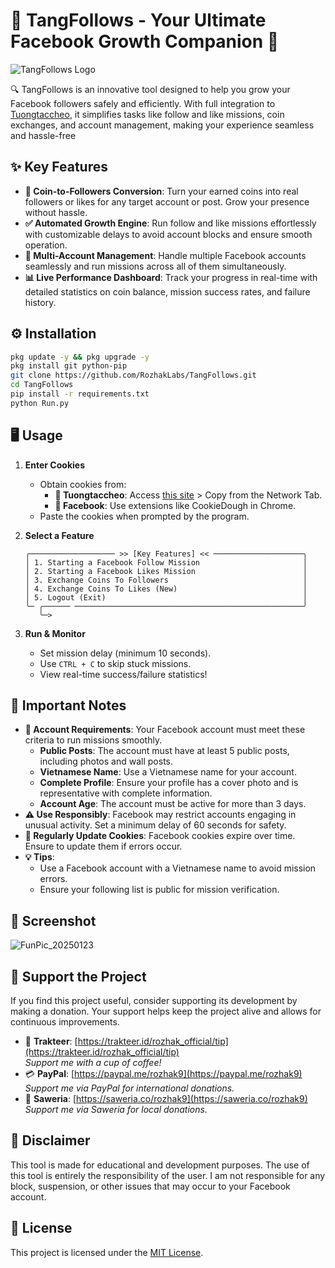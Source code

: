 # 🌟 TangFollows - Your Ultimate Facebook Growth Companion 🚀

![TangFollows Logo](https://github.com/user-attachments/assets/3e207b68-d010-465e-81cb-79fac757ddb2)

🔍 TangFollows is an innovative tool designed to help you grow your Facebook followers safely and efficiently. With full integration to [Tuongtaccheo](https://tuongtaccheo.com/), it simplifies tasks like follow and like missions, coin exchanges, and account management, making your experience seamless and hassle-free

## ✨ Key Features

- **💎 Coin-to-Followers Conversion**: Turn your earned coins into real followers or likes for any target account or post. Grow your presence without hassle.
- **✅ Automated Growth Engine**: Run follow and like missions effortlessly with customizable delays to avoid account blocks and ensure smooth operation.
- **🔄 Multi-Account Management**: Handle multiple Facebook accounts seamlessly and run missions across all of them simultaneously.
- **📊 Live Performance Dashboard**: Track your progress in real-time with detailed statistics on coin balance, mission success rates, and failure history.

## ⚙️ Installation

```bash
pkg update -y && pkg upgrade -y
pkg install git python-pip
git clone https://github.com/RozhakLabs/TangFollows.git
cd TangFollows
pip install -r requirements.txt
python Run.py
```

## 🖥️ Usage

1. **Enter Cookies**
   - Obtain cookies from:
     - **🍪 Tuongtaccheo**: Access [this site](https://tuongtaccheo.com/) > Copy from the Network Tab.
     - **📘 Facebook**: Use extensions like CookieDough in Chrome.
   - Paste the cookies when prompted by the program.
2. **Select a Feature**
   
   ```
   ╭─────────────────── >> [Key Features] << ────────────────────╮
   │ 1. Starting a Facebook Follow Mission                       │
   │ 2. Starting a Facebook Likes Mission                        │
   │ 3. Exchange Coins To Followers                              │
   │ 4. Exchange Coins To Likes (New)                            │
   │ 5. Logout (Exit)                                            │
   ╰─ ╭────── ───────────────────────────────────────────────────╯
      ╰─>
   ```
3. **Run & Monitor**
   - Set mission delay (minimum 10 seconds).
   - Use `CTRL + C` to skip stuck missions.
   - View real-time success/failure statistics!

## 📝 Important Notes

- **🛑 Account Requirements**: Your Facebook account must meet these criteria to run missions smoothly.
  - **Public Posts**: The account must have at least 5 public posts, including photos and wall posts.
  - **Vietnamese Name**: Use a Vietnamese name for your account.
  - **Complete Profile**: Ensure your profile has a cover photo and is representative with complete information.
  - **Account Age**: The account must be active for more than 3 days.
- **⚠️ Use Responsibly**: Facebook may restrict accounts engaging in unusual activity. Set a minimum delay of 60 seconds for safety.
- **🔄 Regularly Update Cookies**: Facebook cookies expire over time. Ensure to update them if errors occur.
- **💡 Tips**:
  - Use a Facebook account with a Vietnamese name to avoid mission errors.
  - Ensure your following list is public for mission verification.

## 📸 Screenshot

![FunPic_20250123](https://github.com/user-attachments/assets/36fa4191-f28a-48bc-8ed4-28e73f2e4f7c)

## 💖 Support the Project

If you find this project useful, consider supporting its development by making a donation. Your support helps keep the project alive and allows for continuous improvements.

- 🍕 **Trakteer**: [https://trakteer.id/rozhak_official/tip](https://trakteer.id/rozhak_official/tip)  
  _Support me with a cup of coffee!_
- 💳 **PayPal**: [https://paypal.me/rozhak9](https://paypal.me/rozhak9)  
  _Support me via PayPal for international donations._
- 🎁 **Saweria**: [https://saweria.co/rozhak9](https://saweria.co/rozhak9)  
  _Support me via Saweria for local donations._

## 🚨 Disclaimer

This tool is made for educational and development purposes. The use of this tool is entirely the responsibility of the user. I am not responsible for any block, suspension, or other issues that may occur to your Facebook account.

## 📜 License

This project is licensed under the [MIT License](LICENSE).